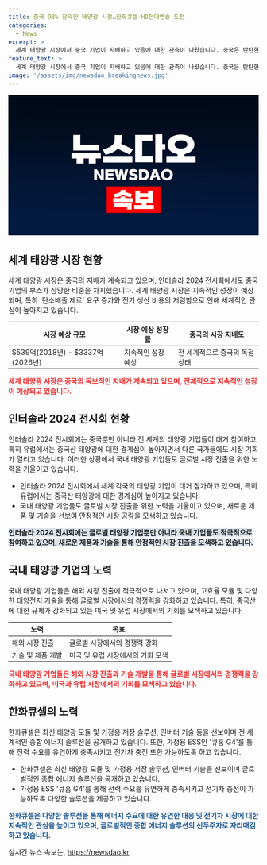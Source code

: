 ```yaml
---
title: 중국 98% 장악한 태양광 시장…한화큐셀·HD현대엔솔 도전
categories:
  - News
excerpt: >
  세계 태양광 시장에서 중국 기업이 지배하고 있음에 대한 관측이 나왔습니다. 중국은 탄탄한 내수시장과 저가 물량을 통해 시장을 장악하고 있으며, 전 세계적으로 환경보호와 탄소배출 제로 요구가 커지면서 태양광 시장이 성장하고 있습니다. 이에 유럽에서는 중국산 태양광을 견제하는 움직임을 보이고 있으며, 다른 국가들에도 기회가 열리고 있습니다. 이에 전 세계 태양광 기업들이 유럽의 최대 태양광 전시회 인터솔라 2024에 총출동하여 다양한 제품과 기술을 선보였으며, 특히 한국 기업들도 세계적으로 활발히 참가하면서 새로운 기회를 모색하고 있습니다.
feature_text: >
  세계 태양광 시장에서 중국 기업이 지배하고 있음에 대한 관측이 나왔습니다. 중국은 탄탄한 내수시장과 저가 물량을 통해 시장을 장악하고 있으며, 전 세계적으로 환경보호와 탄소배출 제로 요구가 커지면서 태양광 시장이 성장하고 있습니다. 이에 유럽에서는 중국산 태양광을 견제하는 움직임을 보이고 있으며, 다른 국가들에도 기회가 열리고 있습니다. 이에 전 세계 태양광 기업들이 유럽의 최대 태양광 전시회 인터솔라 2024에 총출동하여 다양한 제품과 기술을 선보였으며, 특히 한국 기업들도 세계적으로 활발히 참가하면서 새로운 기회를 모색하고 있습니다.
image: '/assets/img/newsdao_breakingnews.jpg'
---
```


<p><img src="/assets/img/newsdao_breakingnews.jpg" alt="implanttips 속보" /></p>

<h2 data-ke-size="size26">세계 태양광 시장 현황</h2>

<p data-ke-size="size16">세계 태양광 시장은 중국의 지배가 계속되고 있으며, 인터솔라 2024 전시회에서도 중국기업의 부스가 상당한 비중을 차지했습니다. 세계 태양광 시장은 지속적인 성장이 예상되며, 특히 '탄소배출 제로' 요구 증가와 전기 생산 비용의 저렴함으로 인해 세계적인 관심이 높아지고 있습니다.</p>

<table>
    <thead>
        <tr>
            <th>시장 예상 규모</th>
            <th>시장 예상 성장률</th>
            <th>중국의 시장 지배도</th>
        </tr>
    </thead>
    <tbody>
        <tr>
            <td>$539억(2018년) - $3337억(2026년)</td>
            <td>지속적인 성장 예상</td>
            <td>전 세계적으로 중국의 독점 상태</td>
        </tr>
    </tbody>
</table>

<p><b><span style="color: #ee2323;">세계 태양광 시장은 중국의 독보적인 지배가 계속되고 있으며, 전체적으로 지속적인 성장이 예상되고 있습니다.</span></b></p>

<p data-ke-size="size16"></p>

<h2 data-ke-size="size26">인터솔라 2024 전시회 현황</h2>

<p data-ke-size="size16">인터솔라 2024 전시회에는 중국뿐만 아니라 전 세계의 태양광 기업들이 대거 참여하고, 특히 유럽에서는 중국산 태양광에 대한 경계심이 높아지면서 다른 국가들에도 시장 기회가 열리고 있습니다. 이러한 상황에서 국내 태양광 기업들도 글로벌 시장 진출을 위한 노력을 기울이고 있습니다.</p>

<ul>
    <li>인터솔라 2024 전시회에서 세계 각국의 태양광 기업이 대거 참가하고 있으며, 특히 유럽에서는 중국산 태양광에 대한 경계심이 높아지고 있습니다.</li>
    <li>국내 태양광 기업들도 글로벌 시장 진출을 위한 노력을 기울이고 있으며, 새로운 제품 및 기술을 선보여 안정적인 시장 공략을 모색하고 있습니다.</li>
</ul>

<p><b><span style="background-color: #21538527;">인터솔라 2024 전시회에는 글로벌 태양광 기업뿐만 아니라 국내 기업들도 적극적으로 참여하고 있으며, 새로운 제품과 기술을 통해 안정적인 시장 진출을 모색하고 있습니다.</span></b></p>

<p data-ke-size="size16"></p>

<h2 data-ke-size="size26">국내 태양광 기업의 노력</h2>

<p data-ke-size="size16">국내 태양광 기업들은 해외 시장 진출에 적극적으로 나서고 있으며, 고효율 모듈 및 다양한 태양전지 기술을 통해 글로벌 시장에서의 경쟁력을 강화하고 있습니다. 특히, 중국산에 대한 규제가 강화되고 있는 미국 및 유럽 시장에서의 기회를 모색하고 있습니다.</p>

<table>
    <thead>
        <tr>
            <th>노력</th>
            <th>목표</th>
        </tr>
    </thead>
    <tbody>
        <tr>
            <td>해외 시장 진출</td>
            <td>글로벌 시장에서의 경쟁력 강화</td>
        </tr>
        <tr>
            <td>기술 및 제품 개발</td>
            <td>미국 및 유럽 시장에서의 기회 모색</td>
        </tr>
    </tbody>
</table>

<p><b><span style="color: #ee2323;">국내 태양광 기업들은 해외 시장 진출과 기술 개발을 통해 글로벌 시장에서의 경쟁력을 강화하고 있으며, 미국과 유럽 시장에서의 기회를 모색하고 있습니다.</span></b></p>

<p data-ke-size="size16"></p>

<h2 data-ke-size="size26">한화큐셀의 노력</h2>

<p data-ke-size="size16">한화큐셀은 최신 태양광 모듈 및 가정용 저장 솔루션, 인버터 기술 등을 선보이며 전 세계적인 종합 에너지 솔루션을 공개하고 있습니다. 또한, 가정용 ESS인 '큐홈 G4'를 통해 전력 수요를 유연하게 충족시키고 전기차 충전 또한 가능하도록 하고 있습니다.</p>

<ul>
    <li>한화큐셀은 최신 태양광 모듈 및 가정용 저장 솔루션, 인버터 기술을 선보이며 글로벌적인 종합 에너지 솔루션을 공개하고 있습니다.</li>
    <li>가정용 ESS '큐홈 G4'를 통해 전력 수요를 유연하게 충족시키고 전기차 충전이 가능하도록 다양한 솔루션을 제공하고 있습니다.</li>
</ul>

<p><b><span style="color: #1a5490;">한화큐셀은 다양한 솔루션을 통해 에너지 수요에 대한 유연한 대응 및 전기차 시장에 대한 지속적인 관심을 높이고 있으며, 글로벌적인 종합 에너지 솔루션의 선두주자로 자리매김하고 있습니다.</span></b></p>

<p data-ke-size="size16"></p>
실시간 뉴스 속보는, <a href="https://newsdao.kr" rel="dofollow">https://newsdao.kr</a>


